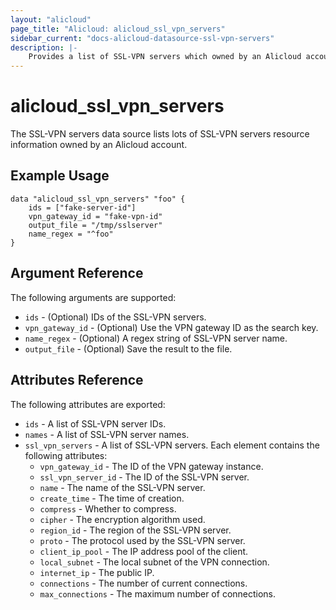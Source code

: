 ```yaml
---
layout: "alicloud"
page_title: "Alicloud: alicloud_ssl_vpn_servers"
sidebar_current: "docs-alicloud-datasource-ssl-vpn-servers"
description: |-
    Provides a list of SSL-VPN servers which owned by an Alicloud account.
---
```


# alicloud\_ssl_vpn_servers

The SSL-VPN servers data source lists lots of SSL-VPN servers resource information owned by an Alicloud account.

## Example Usage

```
data "alicloud_ssl_vpn_servers" "foo" {
	ids = ["fake-server-id"]
	vpn_gateway_id = "fake-vpn-id"
	output_file = "/tmp/sslserver"
	name_regex = "^foo"
}
```

## Argument Reference

The following arguments are supported:

* `ids` - (Optional) IDs of the SSL-VPN servers.
* `vpn_gateway_id` - (Optional) Use the VPN gateway ID as the search key.
* `name_regex` - (Optional) A regex string of SSL-VPN server name.
* `output_file` - (Optional) Save the result to the file.

## Attributes Reference

The following attributes are exported:

* `ids` - A list of SSL-VPN server IDs.
* `names` - A list of SSL-VPN server names.
* `ssl_vpn_servers` - A list of SSL-VPN servers. Each element contains the following attributes:
  * `vpn_gateway_id` - The ID of the VPN gateway instance.
  * `ssl_vpn_server_id` - The ID of the SSL-VPN server.
  * `name` - The name of the SSL-VPN server.
  * `create_time` - The time of creation.
  * `compress` - Whether to compress.
  * `cipher` - The encryption algorithm used.
  * `region_id` - The region of the SSL-VPN server.
  * `proto` - The protocol used by the SSL-VPN server.
  * `client_ip_pool` - The IP address pool of the client.
  * `local_subnet` - The local subnet of the VPN connection.
  * `internet_ip` - The public IP.
  * `connections` - The number of current connections.
  * `max_connections` - The maximum number of connections.
